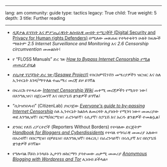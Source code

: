 

---

lang: am
community: guide
type: tactics
legacy: True
child: True
weight: 5
depth: 3
title: Further reading

---

- [ዲጂታል ደኅንነት እና ምሥጢራዊነት ለሰብአዊ መብት ተሟጋቾች (Digital Security and Privacy for Human rights Defenders)](http://www.frontlinedefenders.org/esecman)   በሚለው መጽሐፍ የተካተቱትን ሁለት ክፍሎች ማለትም *2.5 Internet Surveillance and Monitoring* እና *2.6 Censorship circumvention*  መመልከት፤

- የ “FLOSS Manuals” ድረ ገጽ  [*How to Bypass Internet Censorship የሚል መመሪያ ይዟል*](https://www.howtobypassinternetcensorship.org/) 

- [*የሲሶዌ ፕሮጀክት ድረ ገጽ (Sesawe Project)*](http://sesawe.net/) የሰርከምቬንሽን መሣሪያዎችን ዝርዝር እና ስለ ኢንተርኔት እገዳ/ማጥለል ተጨማሪ መረጃ ይዞ ይገኛል

- በፍሪርክ የተጻፈው [*Internet Censorship Wiki*](http://en.cship.org/wiki/Main_Page) ጠቀሚ መረጃዎችን የሚሰጥ ነው፤ በእንግሊዝና፣ በጀርመንኛ እና በስፓኒሽ ቋንቋዎች ይገኛል፤

- “ሲትዝንስላብ” (CitizenLab) ያዘጋጀው [*Everyone's guide to by-passing Internet Censorship*](http://citizenlab.org/guides/everyones-guide-english.pdf) ስለ ኢንተርኔት ክልከላ ለመረዳት ሊያነቡት የሚገባ ነው። መመሪያው ወደ እንግሊዝኛ፣ በርማ/በርሚዝ፣ ፈረንሳይኛ፣ ሩሲያኛ፣ ስፓኒሽ እና ኡርዱ ቋንቋዎች ተመልሷል፤

- ድንበር የለሽ ሪፖርተሮች (Reporters Without Borders) የተባለው ድርጅትም [*Handbook for Bloggers and Cyberdissidents*](http://www.rsf.org/IMG/pdf/Bloggers_Handbook2.pdf)  የተባለ ተግባራዊ መመሪያ አለው። በአረብኛ፣ በበርሚዝ፣ በቻይኒዝ፣ በእንግሊዝኛ፣ በፋርሲ፣ በፈረንሳይኛ፣ በሩሲያኛ እና በስፓኒሽ ቋንቋዎች ይገኛል። 

- የግሎባል ቮይስ ኦንላይኑ ኢታሃን ዙከርማን ያሳተመው ጠቃሚ መመሪያ [*Anonymous Blogging with Wordpress and Tor*](http://advocacy.globalvoicesonline.org/tools/guide/) ሊነበብ ይችላል።


